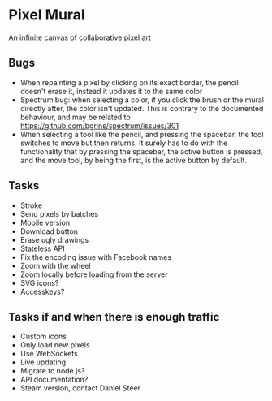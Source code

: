 Pixel Mural
===========
An infinite canvas of collaborative pixel art

Bugs
----
* When repainting a pixel by clicking on its exact border, the pencil doesn't erase it, instead it updates it to the same color
* Spectrum bug: when selecting a color, if you click the brush or the mural directly after, the color isn't updated.
This is contrary to the documented behaviour, and may be related to https://github.com/bgrins/spectrum/issues/301
* When selecting a tool like the pencil, and pressing the spacebar, the tool switches to move but then returns.
It surely has to do with the functionality that by pressing the spacebar, the active button is pressed, and the move tool,
by being the first, is the active button by default.

Tasks
-----
* Stroke
* Send pixels by batches
* Mobile version
* Download button
* Erase ugly drawings
* Stateless API
* Fix the encoding issue with Facebook names
* Zoom with the wheel
* Zoom locally before loading from the server
* SVG icons?
* Accesskeys?

Tasks if and when there is enough traffic
-----------------------------------------
* Custom icons
* Only load new pixels
* Use WebSockets
* Live updating
* Migrate to node.js?
* API documentation?
* Steam version, contact Daniel Steer